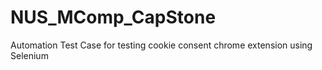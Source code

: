 # NUS_MComp_CapStone
Automation Test Case for testing cookie consent chrome extension using Selenium
